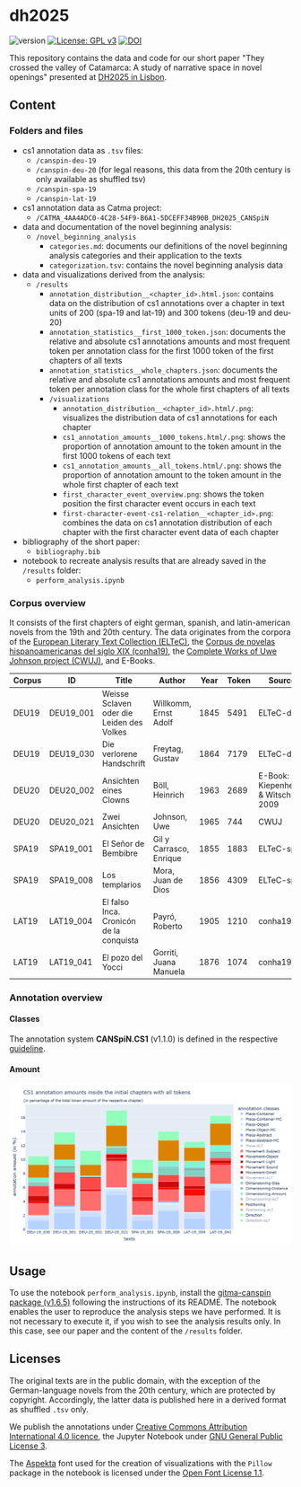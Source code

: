 # dh2025
![version](https://img.shields.io/badge/version-1.0.1-blue)
[![License: GPL v3](https://img.shields.io/badge/License-GPL_v3-blue.svg)](https://www.gnu.org/licenses/gpl-3.0.html)
[![DOI](https://zenodo.org/badge/DOI/10.5281/zenodo.15423438.svg)](https://doi.org/10.5281/zenodo.15423438)

This repository contains the data and code for our short paper "They crossed the valley of Catamarca: A study of narrative space in novel openings" presented at [DH2025 in Lisbon](https://dh2025.adho.org).

## Content
### Folders and files
- cs1 annotation data as `.tsv` files:
  - `/canspin-deu-19`
  - `/canspin-deu-20` (for legal reasons, this data from the 20th century is only available as shuffled tsv)
  - `/canspin-spa-19`
  - `/canspin-lat-19`
- cs1 annotation data as Catma project:
  - `/CATMA_4AA4ADC0-4C28-54F9-B6A1-5DCEFF34B90B_DH2025_CANSpiN`
- data and documentation of the novel beginning analysis:
  - `/novel_beginning_analysis`
    - `categories.md`: documents our definitions of the novel beginning analysis categories and their application to the texts
    - `categorization.tsv`: contains the novel beginning analysis data
- data and visualizations derived from the analysis:
  - `/results`
    - `annotation_distribution__<chapter_id>.html.json`: contains data on the distribution of cs1 annotations over a chapter in text units of 200 (spa-19 and lat-19) and 300 tokens (deu-19 and deu-20)
    - `annotation_statistics__first_1000_token.json`: documents the relative and absolute cs1 annotations amounts and most frequent token per annotation class for the first 1000 token of the first chapters of all texts
    - `annotation_statistics__whole_chapters.json`: documents the relative and absolute cs1 annotations amounts and most frequent token per annotation class for the whole first chapters of all texts
    - `/visualizations`
      - `annotation_distribution__<chapter_id>.html/.png`: visualizes the distribution data of cs1 annotations for each chapter
      - `cs1_annotation_amounts__1000_tokens.html/.png`: shows the proportion of annotation amount to the token amount in the first 1000 tokens of each text
      - `cs1_annotation_amounts__all_tokens.html/.png`: shows the proportion of annotation amount to the token amount in the whole first chapter of each text
      - `first_character_event_overview.png`: shows the token position the first character event occurs in each text
      - `first-character-event-cs1-relation__<chapter_id>.png`: combines the data on cs1 annotation distribution of each chapter with the first character event data of each chapter
- bibliography of the short paper:
  - `bibliography.bib`
- notebook to recreate analysis results that are already saved in the `/results` folder:
  - `perform_analysis.ipynb`

### Corpus overview
It consists of the first chapters of eight german, spanish, and latin-american novels from the 19th and 20th century. The data originates from the corpora of the [European Literary Text Collection (ELTeC)](https://github.com/COST-ELTeC), the [Corpus de novelas hispanoamericanas del siglo XIX (conha19)](https://doi.org/10.5281/zenodo.4766987), the [Complete Works of Uwe Johnson project (CWUJ)](https://www.germanistik.uni-rostock.de/en/forschung/uwe-johnson/werkausgabe/), and E-Books.

| Corpus | ID | Title | Author | Year | Token | Source |
|--------|----|-------|--------|------|-------|--------|
| DEU19 | DEU19_001 | Weisse Sclaven oder die Leiden des Volkes | Willkomm, Ernst Adolf | 1845 | 5491 | ELTeC-deu |
| DEU19 | DEU19_030 | Die verlorene Handschrift | Freytag, Gustav | 1864 | 7179 | ELTeC-deu |
| DEU20 | DEU20_002 | Ansichten eines Clowns | Böll, Heinrich | 1963 | 2689 | E-Book: Kiepenheuer & Witsch 2009 | restricted |
| DEU20 | DEU20_021 | Zwei Ansichten | Johnson, Uwe | 1965 | 744 | CWUJ | restricted |
| SPA19 | SPA19_001 | El Señor de Bembibre | Gil y Carrasco, Enrique | 1855 | 1883 | ELTeC-spa |
| SPA19 | SPA19_008 | Los templarios | Mora, Juan de Dios | 1856 | 4309 | ELTeC-spa |
| LAT19 | LAT19_004 | El falso Inca. Cronicón de la conquista | Payró, Roberto | 1905 | 1210 | conha19 |
| LAT19 | LAT19_041 | El pozo del Yocci | Gorriti, Juana Manuela | 1876 | 1074 | conha19 |

### Annotation overview
#### Classes
The annotation system **CANSpiN.CS1** (v1.1.0) is defined in the respective [guideline](https://doi.org/10.5281/zenodo.10437030).

#### Amount
![annotation_overview](results/visualizations/cs1_annotation_amounts__all_tokens.png)

## Usage
To use the notebook `perform_analysis.ipynb`, install the [gitma-canspin package (v1.6.5)](https://github.com/CANSpiNproject/gitma-canspin/tree/v1.6.5) following the instructions of its README. The notebook enables the user to reproduce the analysis steps we have performed. It is not necessary to execute it, if you wish to see the analysis results only. In this case, see our paper and the content of the `/results` folder.

## Licenses
The original texts are in the public domain, with the exception of the German-language novels from the 20th century, which are protected by copyright. Accordingly, the latter data is published here in a derived format as shuffled `.tsv` only.

We publish the annotations under [Creative Commons Attribution International 4.0 licence](https://creativecommons.org/licenses/by/4.0/), the Jupyter Notebook under [GNU General Public License 3](https://www.gnu.org/licenses/gpl-3.0.html).

The [Aspekta](https://github.com/ivodolenc/aspekta) font used for the creation of visualizations with the `Pillow` package in the notebook is licensed under the [Open Font License 1.1](https://openfontlicense.org/open-font-license-official-text/).
